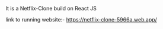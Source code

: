 It is a Netflix-Clone build on React JS

link to running website:- https://netflix-clone-5966a.web.app/
